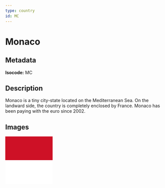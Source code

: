 ```yaml
---
type: country
id: MC
---
```


# Monaco

## Metadata

**Isocode:** MC

## Description

Monaco is a tiny city-state located on the Mediterranean Sea. On the landward side, the country is completely enclosed by France. Monaco has been paying with the euro since 2002.

## Images

<img src="mc.png" height="150" alt="Monaco">